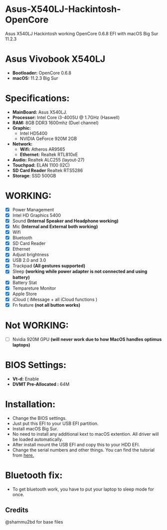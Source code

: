 # Asus-X540LJ-Hackintosh-OpenCore
Asus X540LJ Hackintosh working OpenCore 0.6.8 EFI with macOS Big Sur 11.2.3

# Asus Vivobook X540LJ
- **Bootloader:** OpenCore 0.6.8
- **macOS:** 11.2.3 Big Sur

# Specifications:

- **MainBoard:** Asus X540LJ.
- **Processor:** Intel Core i3-4005U @ 1.7GHz (Haswell)
- **RAM:** 8GB DDR3 1600mhz (Duel channel)
- **Graphic:** 
  + Intel HD5400
  + NVIDIA GeForce 920M 2GB
- **Network:**
  + **Wifi:** Atheros AR9565
  + **Ethernet:** Realtek RTL810xE
- **Audio:** Realtek ALC255 (layout-27)
- **Touchpad:** ELAN 1100 (I2C)
- **SD Card Reader** Realtek RTS5286
- **Storage**: SSD 500GB

# WORKING:
- [x] Power Management
- [x] Intel HD Graphics 5400
- [x] Sound **(Internal Speaker and Headphone working)**
- [x] Mic **(Internal and External both working)**
- [x] Wifi
- [x] Bluetooth
- [x] SD Card Reader
- [x] Ethernet
- [x] Adjust brightness 
- [x] USB 2.0 and 3.0
- [x] Trackpad **(All gestures supported)**
- [x] Sleep  **(working while power adapter is not connected and using battery)**
- [x] Battery Stat 
- [x] Tempareture Monitor 
- [x] Apple Store 
- [x] iCloud ( iMessage + all iCloud functions )
- [x] Fn feature    **(not all button works)**

# Not WORKING:
- [ ] Nvidia 920M GPU   **(will never work due to how MacOS handles optimus laptops)**


# BIOS Settings:
- **Vt-d:** Enable
- **DVMT Pre-Allocated :** 64M

# Installation:
- Change the BIOS settings.
- Just put this EFI to your USB EFI partition.
- Install macOS Big Sur.
- No need to install any additional kext to macOS extention. All driver will be loaded automatically.
- After install mount the USB EFI and copy this to your HDD EFI.
- Change the serial numbers and other things. You can find the tutorial from [here.](https://dortania.github.io/OpenCore-Install-Guide/config-laptop.plist/broadwell.html#platforminfo)

# Bluetooth fix:
- To get bluetooth work, you have to put your laptop to sleep mode for once.


## Credits
@shammu2bd for base files
